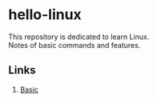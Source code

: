 # hello-linux
This repository is dedicated to learn Linux.  
Notes of basic commands and features.

## Links
1. <a href="(https://falconice.github.io/hello-linux/commands/commands)">Basic</a>
